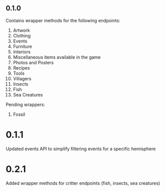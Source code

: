 ## 0.1.0

Contains wrapper methods for the following endpoints:
1. Artwork
2. Clothing
3. Events
4. Furniture
5. Interiors
6. Miscellaneous items available in the game
7. Photos and Posters
8. Recipes
9. Tools
10. Villagers
11. Insects
12. Fish
13. Sea Creatures

Pending wrappers:
1. Fossil


# 0.1.1
Updated events API to simplify filtering events for a specific hemisphere

# 0.2.1
Added wrapper methods for critter endpoints (fish, insects, sea creatures)